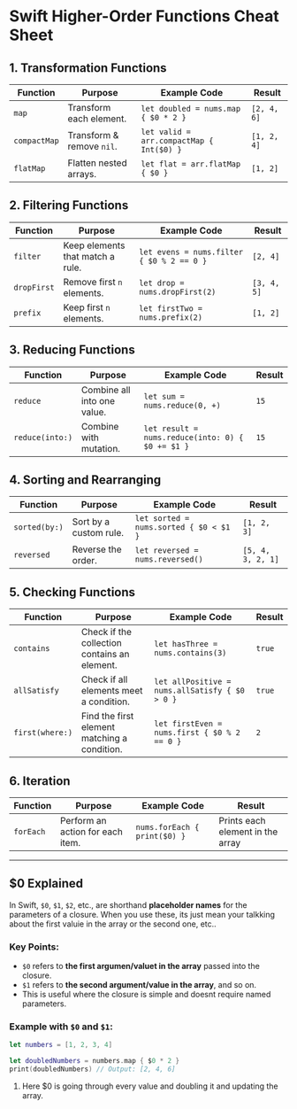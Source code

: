 # Swift Higher-Order Functions Cheat Sheet

## 1. Transformation Functions

| Function         | Purpose                              | Example Code                               | Result         |
|------------------|--------------------------------------|--------------------------------------------|----------------|
| `map`            | Transform each element.             | `let doubled = nums.map { $0 * 2 }`        | `[2, 4, 6]`    |
| `compactMap`     | Transform & remove `nil`.           | `let valid = arr.compactMap { Int($0) }`   | `[1, 2, 4]`    |
| `flatMap`        | Flatten nested arrays.              | `let flat = arr.flatMap { $0 }`            | `[1, 2]`       |

## 2. Filtering Functions

| Function         | Purpose                              | Example Code                               | Result         |
|------------------|--------------------------------------|--------------------------------------------|----------------|
| `filter`         | Keep elements that match a rule.    | `let evens = nums.filter { $0 % 2 == 0 }`  | `[2, 4]`       |
| `dropFirst`      | Remove first `n` elements.          | `let drop = nums.dropFirst(2)`             | `[3, 4, 5]`    |
| `prefix`         | Keep first `n` elements.            | `let firstTwo = nums.prefix(2)`            | `[1, 2]`       |

## 3. Reducing Functions

| Function         | Purpose                              | Example Code                               | Result         |
|------------------|--------------------------------------|--------------------------------------------|----------------|
| `reduce`         | Combine all into one value.         | `let sum = nums.reduce(0, +)`              | `15`           |
| `reduce(into:)`  | Combine with mutation.              | `let result = nums.reduce(into: 0) { $0 += $1 }` | `15`         |

## 4. Sorting and Rearranging

| Function         | Purpose                              | Example Code                               | Result         |
|------------------|--------------------------------------|--------------------------------------------|----------------|
| `sorted(by:)`    | Sort by a custom rule.              | `let sorted = nums.sorted { $0 < $1 }`     | `[1, 2, 3]`    |
| `reversed`       | Reverse the order.                  | `let reversed = nums.reversed()`           | `[5, 4, 3, 2, 1]` |

## 5. Checking Functions

| Function         | Purpose                              | Example Code                               | Result         |
|------------------|--------------------------------------|--------------------------------------------|----------------|
| `contains`       | Check if the collection contains an element. | `let hasThree = nums.contains(3)`       | `true`         |
| `allSatisfy`     | Check if all elements meet a condition. | `let allPositive = nums.allSatisfy { $0 > 0 }` | `true`     |
| `first(where:)`  | Find the first element matching a condition. | `let firstEven = nums.first { $0 % 2 == 0 }` | `2`         |

## 6. Iteration

| Function         | Purpose                              | Example Code                               | Result         |
|------------------|--------------------------------------|--------------------------------------------|----------------|
| `forEach`        | Perform an action for each item.     | `nums.forEach { print($0) }`               | Prints each element in the array |

---

## **$0 Explained**

In Swift, `$0`, `$1`, `$2`, etc., are shorthand **placeholder names** for the parameters of a closure. When you use these, its just mean your talkking about the first valuie in the array or the second one, etc..

### **Key Points:**
- `$0` refers to **the first argumen/valuet in the array** passed into the closure.
- `$1` refers to **the second argument/value in the array**, and so on.
- This is useful where the closure is simple and doesnt require named parameters.

### **Example with `$0` and `$1`**:

```swift
let numbers = [1, 2, 3, 4]

let doubledNumbers = numbers.map { $0 * 2 }
print(doubledNumbers) // Output: [2, 4, 6]

```

1. Here $0 is going through every value and doubling it and updating the array.
